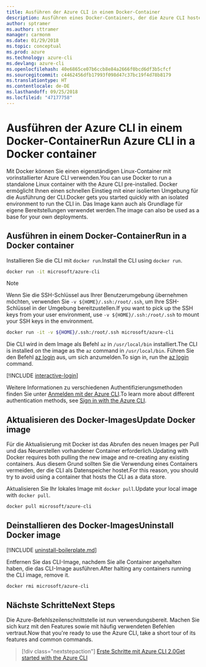 ```yaml
---
title: Ausführen der Azure CLI in einem Docker-Container
description: Ausführen eines Docker-Containers, der die Azure CLI hostet
author: sptramer
ms.author: sttramer
manager: carmonm
ms.date: 01/29/2018
ms.topic: conceptual
ms.prod: azure
ms.technology: azure-cli
ms.devlang: azure-cli
ms.openlocfilehash: 40e6865ce07b6ccb8e84a2666f0bcd6df3b5cfcf
ms.sourcegitcommit: c4462456dfb17993f098d47c37bc19f4d78b8179
ms.translationtype: HT
ms.contentlocale: de-DE
ms.lasthandoff: 09/25/2018
ms.locfileid: "47177758"
---
```

# <a name="run-azure-cli-in-a-docker-container"></a><span data-ttu-id="486cc-103">Ausführen der Azure CLI in einem Docker-Container</span><span class="sxs-lookup"><span data-stu-id="486cc-103">Run Azure CLI in a Docker container</span></span>

<span data-ttu-id="486cc-104">Mit Docker können Sie einen eigenständigen Linux-Container mit vorinstallierter Azure CLI verwenden.</span><span class="sxs-lookup"><span data-stu-id="486cc-104">You can use Docker to run a standalone Linux container with the Azure CLI pre-installed.</span></span> <span data-ttu-id="486cc-105">Docker ermöglicht Ihnen einen schnellen Einstieg mit einer isolierten Umgebung für die Ausführung der CLI.</span><span class="sxs-lookup"><span data-stu-id="486cc-105">Docker gets you started quickly with an isolated environment to run the CLI in.</span></span> <span data-ttu-id="486cc-106">Das Image kann auch als Grundlage für eigene Bereitstellungen verwendet werden.</span><span class="sxs-lookup"><span data-stu-id="486cc-106">The image can also be used as a base for your own deployments.</span></span>

## <a name="run-in-a-docker-container"></a><span data-ttu-id="486cc-107">Ausführen in einem Docker-Container</span><span class="sxs-lookup"><span data-stu-id="486cc-107">Run in a Docker container</span></span>

<span data-ttu-id="486cc-108">Installieren Sie die CLI mit `docker run`.</span><span class="sxs-lookup"><span data-stu-id="486cc-108">Install the CLI using `docker run`.</span></span>

   ```bash
   docker run -it microsoft/azure-cli
   ```

> [!NOTE]
> <span data-ttu-id="486cc-109">Wenn Sie die SSH-Schlüssel aus Ihrer Benutzerumgebung übernehmen möchten, verwenden Sie `-v ${HOME}/.ssh:/root/.ssh`, um Ihre SSH-Schlüssel in der Umgebung bereitzustellen.</span><span class="sxs-lookup"><span data-stu-id="486cc-109">If you want to pick up the SSH keys from your user environment, use `-v ${HOME}/.ssh:/root/.ssh` to mount your SSH keys in the environment.</span></span>
>
> ```bash
> docker run -it -v ${HOME}/.ssh:/root/.ssh microsoft/azure-cli
> ```

<span data-ttu-id="486cc-110">Die CLI wird in dem Image als Befehl `az` in `/usr/local/bin` installiert.</span><span class="sxs-lookup"><span data-stu-id="486cc-110">The CLI is installed on the image as the `az` command in `/usr/local/bin`.</span></span> <span data-ttu-id="486cc-111">Führen Sie den Befehl [az login](/cli/azure/reference-index#az-login) aus, um sich anzumelden.</span><span class="sxs-lookup"><span data-stu-id="486cc-111">To sign in, run the [az login](/cli/azure/reference-index#az-login) command.</span></span>

[!INCLUDE [interactive-login](includes/interactive-login.md)]

<span data-ttu-id="486cc-112">Weitere Informationen zu verschiedenen Authentifizierungsmethoden finden Sie unter [Anmelden mit der Azure CLI](authenticate-azure-cli.md).</span><span class="sxs-lookup"><span data-stu-id="486cc-112">To learn more about different authentication methods, see [Sign in with the Azure CLI](authenticate-azure-cli.md).</span></span>

## <a name="update-docker-image"></a><span data-ttu-id="486cc-113">Aktualisieren des Docker-Images</span><span class="sxs-lookup"><span data-stu-id="486cc-113">Update Docker image</span></span>

<span data-ttu-id="486cc-114">Für die Aktualisierung mit Docker ist das Abrufen des neuen Images per Pull und das Neuerstellen vorhandener Container erforderlich.</span><span class="sxs-lookup"><span data-stu-id="486cc-114">Updating with Docker requires both pulling the new image and re-creating any existing containers.</span></span> <span data-ttu-id="486cc-115">Aus diesem Grund sollten Sie die Verwendung eines Containers vermeiden, der die CLI als Datenspeicher hostet.</span><span class="sxs-lookup"><span data-stu-id="486cc-115">For this reason, you should try to avoid using a container that hosts the CLI as a data store.</span></span>

<span data-ttu-id="486cc-116">Aktualisieren Sie Ihr lokales Image mit `docker pull`.</span><span class="sxs-lookup"><span data-stu-id="486cc-116">Update your local image with `docker pull`.</span></span>

```bash
docker pull microsoft/azure-cli
```

## <a name="uninstall-docker-image"></a><span data-ttu-id="486cc-117">Deinstallieren des Docker-Images</span><span class="sxs-lookup"><span data-stu-id="486cc-117">Uninstall Docker image</span></span>

[!INCLUDE [uninstall-boilerplate.md](includes/uninstall-boilerplate.md)]

<span data-ttu-id="486cc-118">Entfernen Sie das CLI-Image, nachdem Sie alle Container angehalten haben, die das CLI-Image ausführen.</span><span class="sxs-lookup"><span data-stu-id="486cc-118">After halting any containers running the CLI image, remove it.</span></span>

```bash
docker rmi microsoft/azure-cli
```

## <a name="next-steps"></a><span data-ttu-id="486cc-119">Nächste Schritte</span><span class="sxs-lookup"><span data-stu-id="486cc-119">Next Steps</span></span>

<span data-ttu-id="486cc-120">Die Azure-Befehlszeilenschnittstelle ist nun verwendungsbereit. Machen Sie sich kurz mit den Features sowie mit häufig verwendeten Befehlen vertraut.</span><span class="sxs-lookup"><span data-stu-id="486cc-120">Now that you're ready to use the Azure CLI, take a short tour of its features and common commands.</span></span>

> [!div class="nextstepaction"]
> [<span data-ttu-id="486cc-121">Erste Schritte mit Azure CLI 2.0</span><span class="sxs-lookup"><span data-stu-id="486cc-121">Get started with the Azure CLI</span></span>](get-started-with-azure-cli.md)
